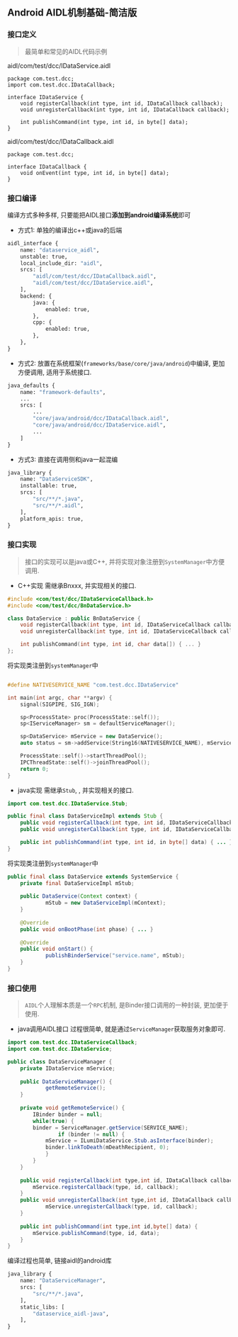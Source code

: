 
## Android AIDL机制基础-简洁版

### 接口定义
>最简单和常见的AIDL代码示例

aidl/com/test/dcc/IDataService.aidl
```aidl
package com.test.dcc;
import com.test.dcc.IDataCallback;

interface IDataService {
    void registerCallback(int type, int id, IDataCallback callback);
    void unregisterCallback(int type, int id, IDataCallback callback);

    int publishCommand(int type, int id, in byte[] data);
}
```
aidl/com/test/dcc/IDataCallback.aidl
```aidl
package com.test.dcc;

interface IDataCallback {
    void onEvent(int type, int id, in byte[] data);
}
```

### 接口编译
编译方式多种多样, 只要能把AIDL接口**添加到android编译系统**即可
+ 方式1: 单独的编译出c++或java的后端
```mk
aidl_interface {
    name: "dataservice_aidl",
    unstable: true,
    local_include_dir: "aidl",
    srcs: [
        "aidl/com/test/dcc/IDataCallback.aidl",
        "aidl/com/test/dcc/IDataService.aidl",
    ],
    backend: {
        java: {
            enabled: true,
        },
        cpp: {
            enabled: true,
        },
    },
}
```

+ 方式2: 放置在系统框架(`frameworks/base/core/java/android`)中编译, 更加方便调用, 适用于系统接口.
```mk
java_defaults {
	name: "framework-defaults",
	...
	srcs: [
		...
		"core/java/android/dcc/IDataCallback.aidl",
		"core/java/android/dcc/IDataService.aidl",
		...
	]
}
```

+ 方式3: 直接在调用侧和java一起混编
```mk
java_library {
    name: "DataServiceSDK",
    installable: true,
    srcs: [
        "src/**/*.java",
        "src/**/*.aidl",
    ],
    platform_apis: true,
}
```

### 接口实现
>接口的实现可以是java或C++, 并将实现对象注册到`SystemManager`中方便调用.

+ C++实现
需继承Bnxxx, 并实现相关的接口.
```c++
#include <com/test/dcc/IDataServiceCallback.h>
#include <com/test/dcc/BnDataService.h>

class DataService : public BnDataService {
    void registerCallback(int type, int id, IDataServiceCallback callback) { ... }
    void unregisterCallback(int type, int id, IDataServiceCallback callback) { ... }

    int publishCommand(int type, int id, char data[]) { ... }
};
```

将实现类注册到`systemManager`中
```c++

#define NATIVESERVICE_NAME "com.test.dcc.IDataService"

int main(int argc, char **argv) {
    signal(SIGPIPE, SIG_IGN);

    sp<ProcessState> proc(ProcessState::self());
    sp<IServiceManager> sm = defaultServiceManager();

    sp<DataService> mService = new DataService();
    auto status = sm->addService(String16(NATIVESERVICE_NAME), mService, false);

    ProcessState::self()->startThreadPool();
    IPCThreadState::self()->joinThreadPool();
    return 0;
}
```

+ java实现
需继承`Stub`, , 并实现相关的接口.
```java
import com.test.dcc.IDataService.Stub;

public final class DataServiceImpl extends Stub {
    public void registerCallback(int type, int id, IDataServiceCallback callback) { ... }
    public void unregisterCallback(int type, int id, IDataServiceCallback callback) { ... }

    public int publishCommand(int type, int id, in byte[] data) { ... }
}
```
将实现类注册到`systemManager`中
```java
public final class DataService extends SystemService {
	private final DataServiceImpl mStub;
	
	public DataService(Context context) {
            mStub = new DataServiceImpl(mContext);
	}
	
	@Override
	public void onBootPhase(int phase) { ... }
	
	@Override
	public void onStart() {
            publishBinderService("service.name", mStub);
	}
}
```

### 接口使用
>`AIDL`个人理解本质是一个`RPC`机制, 是Binder接口调用的一种封装, 更加便于使用.

+ java调用AIDL接口
过程很简单, 就是通过`ServiceManager`获取服务对象即可.
```java
import com.test.dcc.IDataServiceCallback;
import com.test.dcc.IDataService;

public class DataServiceManager {
	private IDataService mService;
	
	public DataServiceManager() {
            getRemoteService();
	}
	
	private void getRemoteService() {
	    IBinder binder = null;
	    while(true) {
		binder = ServiceManager.getService(SERVICE_NAME);
	            if (binder != null) {
		    mService = ILumiDataService.Stub.asInterface(binder);
		    binder.linkToDeath(mDeathRecipient, 0);
	    	}
	    }
	}
	
	public void registerCallback(int type,int id, IDataCallback callback) {
	    mService.registerCallback(type, id, callback);
	}
	public void unregisterCallback(int type,int id, IDataCallback callback) {
            mService.unregisterCallback(type, id, callback);
	}
	
	public int publishCommand(int type,int id,byte[] data) {
	    mService.publishCommand(type, id, data);
	}
}
```
编译过程也简单, 链接aidl的android库
```mk
java_library {
    name: "DataServiceManager",
    srcs: [
        "src/**/*.java",
    ],
    static_libs: [
        "dataservice_aidl-java",
    ],
}
```
